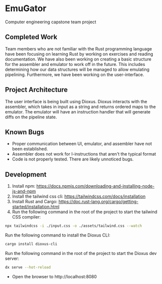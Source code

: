 # EmuGator

Computer engineering capstone team project

## Completed Work
Team members who are not familiar with the Rust programming language have been focusing on learning Rust by working on exercises and reading documentation. We have also been working on creating a basic structure for the assembler and emulator to work off in the future. This includes determining how our data structures will be managed to allow emulating pipelining. Furthermore, we have been working on the user-interface.

## Project Architecture
The user interface is being built using Dioxus. Dioxus interacts with the assembler, which takes in input as a string and returns ordered maps to the emulator. The emulator will have an instruction handler that will generate diffs on the pipeline state.

## Known Bugs
- Proper communication between UI, emulator, and assembler have not been established.
- Assembler does not work for I-instructions that aren't the typical format
- Code is not properly tested. There are likely unnoticed bugs.

## Development

1. Install npm: https://docs.npmjs.com/downloading-and-installing-node-js-and-npm
2. Install the tailwind css cli: https://tailwindcss.com/docs/installation
3. Install Rust and Cargo: https://doc.rust-lang.org/cargo/getting-started/installation.html 
4. Run the following command in the root of the project to start the tailwind CSS compiler:

```bash
npx tailwindcss -i ./input.css -o ./assets/tailwind.css --watch
```

Run the following command to install the Dioxus CLI:

```bash
cargo install dioxus-cli
```

Run the following command in the root of the project to start the Dioxus dev server:

```bash
dx serve --hot-reload
```

- Open the browser to http://localhost:8080
